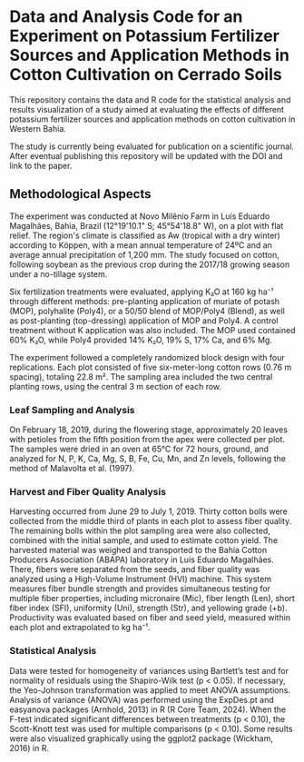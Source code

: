 # Data and Analysis Code for an Experiment on Potassium Fertilizer Sources and Application Methods in Cotton Cultivation on Cerrado Soils

This repository contains the data and R code for the statistical analysis and results visualization of a study aimed at evaluating the effects of different potassium fertilizer sources and application methods on cotton cultivation in Western Bahia.

The study is currently being evaluated for publication on a scientific journal. After eventual publishing this repository will be updated with the DOI and link to the paper.

## Methodological Aspects

The experiment was conducted at Novo Milênio Farm in Luís Eduardo Magalhães, Bahia, Brazil (12°19'10.1" S; 45°54'18.8" W), on a plot with flat relief. The region's climate is classified as Aw (tropical with a dry winter) according to Köppen, with a mean annual temperature of 24ºC and an average annual precipitation of 1,200 mm. The study focused on cotton, following soybean as the previous crop during the 2017/18 growing season under a no-tillage system.

Six fertilization treatments were evaluated, applying K₂O at 160 kg ha⁻¹ through different methods: pre-planting application of muriate of potash (MOP), polyhalite (Poly4), or a 50/50 blend of MOP/Poly4 (Blend), as well as post-planting (top-dressing) application of MOP and Poly4. A control treatment without K application was also included. The MOP used contained 60% K₂O, while Poly4 provided 14% K₂O, 19% S, 17% Ca, and 6% Mg.

The experiment followed a completely randomized block design with four replications. Each plot consisted of five six-meter-long cotton rows (0.76 m spacing), totaling 22.8 m². The sampling area included the two central planting rows, using the central 3 m section of each row.

### Leaf Sampling and Analysis

On February 18, 2019, during the flowering stage, approximately 20 leaves with petioles from the fifth position from the apex were collected per plot. The samples were dried in an oven at 65°C for 72 hours, ground, and analyzed for N, P, K, Ca, Mg, S, B, Fe, Cu, Mn, and Zn levels, following the method of Malavolta et al. (1997).

### Harvest and Fiber Quality Analysis

Harvesting occurred from June 29 to July 1, 2019. Thirty cotton bolls were collected from the middle third of plants in each plot to assess fiber quality. The remaining bolls within the plot sampling area were also collected, combined with the initial sample, and used to estimate cotton yield. The harvested material was weighed and transported to the Bahia Cotton Producers Association (ABAPA) laboratory in Luís Eduardo Magalhães. There, fibers were separated from the seeds, and fiber quality was analyzed using a High-Volume Instrument (HVI) machine. This system measures fiber bundle strength and provides simultaneous testing for multiple fiber properties, including micronaire (Mic), fiber length (Len), short fiber index (SFI), uniformity (Uni), strength (Str), and yellowing grade (+b). Productivity was evaluated based on fiber and seed yield, measured within each plot and extrapolated to kg ha⁻¹.

### Statistical Analysis

Data were tested for homogeneity of variances using Bartlett’s test and for normality of residuals using the Shapiro-Wilk test (p < 0.05). If necessary, the Yeo-Johnson transformation was applied to meet ANOVA assumptions. Analysis of variance (ANOVA) was performed using the ExpDes.pt and easyanova packages (Arnhold, 2013) in R (R Core Team, 2024). When the F-test indicated significant differences between treatments (p < 0.10), the Scott-Knott test was used for multiple comparisons (p < 0.10). Some results were also visualized graphically using the ggplot2 package (Wickham, 2016) in R.


